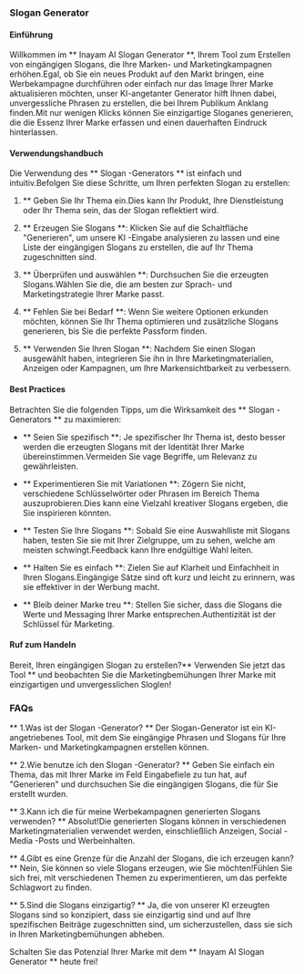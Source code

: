 ### Slogan Generator

#### Einführung
Willkommen im ** Inayam AI Slogan Generator **, Ihrem Tool zum Erstellen von eingängigen Slogans, die Ihre Marken- und Marketingkampagnen erhöhen.Egal, ob Sie ein neues Produkt auf den Markt bringen, eine Werbekampagne durchführen oder einfach nur das Image Ihrer Marke aktualisieren möchten, unser KI-angetanter Generator hilft Ihnen dabei, unvergessliche Phrasen zu erstellen, die bei Ihrem Publikum Anklang finden.Mit nur wenigen Klicks können Sie einzigartige Sloganes generieren, die die Essenz Ihrer Marke erfassen und einen dauerhaften Eindruck hinterlassen.

#### Verwendungshandbuch
Die Verwendung des ** Slogan -Generators ** ist einfach und intuitiv.Befolgen Sie diese Schritte, um Ihren perfekten Slogan zu erstellen:

1. ** Geben Sie Ihr Thema ein.Dies kann Ihr Produkt, Ihre Dienstleistung oder Ihr Thema sein, das der Slogan reflektiert wird.

2. ** Erzeugen Sie Slogans **: Klicken Sie auf die Schaltfläche "Generieren", um unsere KI -Eingabe analysieren zu lassen und eine Liste der eingängigen Slogans zu erstellen, die auf Ihr Thema zugeschnitten sind.

3. ** Überprüfen und auswählen **: Durchsuchen Sie die erzeugten Slogans.Wählen Sie die, die am besten zur Sprach- und Marketingstrategie Ihrer Marke passt.

4. ** Fehlen Sie bei Bedarf **: Wenn Sie weitere Optionen erkunden möchten, können Sie Ihr Thema optimieren und zusätzliche Slogans generieren, bis Sie die perfekte Passform finden.

5. ** Verwenden Sie Ihren Slogan **: Nachdem Sie einen Slogan ausgewählt haben, integrieren Sie ihn in Ihre Marketingmaterialien, Anzeigen oder Kampagnen, um Ihre Markensichtbarkeit zu verbessern.

#### Best Practices
Betrachten Sie die folgenden Tipps, um die Wirksamkeit des ** Slogan -Generators ** zu maximieren:

- ** Seien Sie spezifisch **: Je spezifischer Ihr Thema ist, desto besser werden die erzeugten Slogans mit der Identität Ihrer Marke übereinstimmen.Vermeiden Sie vage Begriffe, um Relevanz zu gewährleisten.

- ** Experimentieren Sie mit Variationen **: Zögern Sie nicht, verschiedene Schlüsselwörter oder Phrasen im Bereich Thema auszuprobieren.Dies kann eine Vielzahl kreativer Slogans ergeben, die Sie inspirieren könnten.

- ** Testen Sie Ihre Slogans **: Sobald Sie eine Auswahlliste mit Slogans haben, testen Sie sie mit Ihrer Zielgruppe, um zu sehen, welche am meisten schwingt.Feedback kann Ihre endgültige Wahl leiten.

- ** Halten Sie es einfach **: Zielen Sie auf Klarheit und Einfachheit in Ihren Slogans.Eingängige Sätze sind oft kurz und leicht zu erinnern, was sie effektiver in der Werbung macht.

- ** Bleib deiner Marke treu **: Stellen Sie sicher, dass die Slogans die Werte und Messaging Ihrer Marke entsprechen.Authentizität ist der Schlüssel für Marketing.

#### Ruf zum Handeln
Bereit, Ihren eingängigen Slogan zu erstellen?** Verwenden Sie jetzt das Tool ** und beobachten Sie die Marketingbemühungen Ihrer Marke mit einzigartigen und unvergesslichen Sloglen!

### FAQs

** 1.Was ist der Slogan -Generator? **
Der Slogan-Generator ist ein KI-angetriebenes Tool, mit dem Sie eingängige Phrasen und Slogans für Ihre Marken- und Marketingkampagnen erstellen können.

** 2.Wie benutze ich den Slogan -Generator? **
Geben Sie einfach ein Thema, das mit Ihrer Marke im Feld Eingabefiele zu tun hat, auf "Generieren" und durchsuchen Sie die eingängigen Slogans, die für Sie erstellt wurden.

** 3.Kann ich die für meine Werbekampagnen generierten Slogans verwenden? **
Absolut!Die generierten Slogans können in verschiedenen Marketingmaterialien verwendet werden, einschließlich Anzeigen, Social -Media -Posts und Werbeinhalten.

** 4.Gibt es eine Grenze für die Anzahl der Slogans, die ich erzeugen kann? **
Nein, Sie können so viele Slogans erzeugen, wie Sie möchten!Fühlen Sie sich frei, mit verschiedenen Themen zu experimentieren, um das perfekte Schlagwort zu finden.

** 5.Sind die Slogans einzigartig? **
Ja, die von unserer KI erzeugten Slogans sind so konzipiert, dass sie einzigartig sind und auf Ihre spezifischen Beiträge zugeschnitten sind, um sicherzustellen, dass sie sich in Ihren Marketingbemühungen abheben.

Schalten Sie das Potenzial Ihrer Marke mit dem ** Inayam AI Slogan Generator ** heute frei!